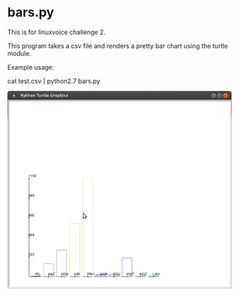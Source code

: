# bars.py

This is for linuxvoice challenge 2.

This program takes a csv file and renders a pretty bar chart using the turtle module.

Example usage:

cat test.csv | python2.7 bars.py

![Screenshot](https://raw.githubusercontent.com/Newky/LinuxVoiceChallenges/master/ch02/screenshot.png)
